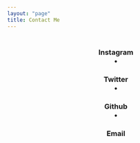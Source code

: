 ```yaml
---
layout: "page"
title: Contact Me
---
```



### <center><br><a href="https://www.instagram.com/jezdufourq/"><i style="color: $legal-text-color" class="fab fa-instagram" aria-hidden="true"></i></a> Instagram <br><a>•</a></center>

### <center> <a href="https://www.twitter.com/jezdufourq/"><i style="color: $legal-text-color" class="fab fa-twitter" aria-hidden="true"></i></a> Twitter <br><a>•</a> </center>

### <center> <a href="https://www.github.com/jezdufourq/"><i style="color: $legal-text-color" class="fab fa-github" aria-hidden="true"></i></a> Github <br><a>•</a> </center>

### <center> <a href="mailto: contact@jmdufourq.com"><i style="color: $legal-text-color" class="far fa-envelope" aria-hidden="true"></i></a> Email </center>






